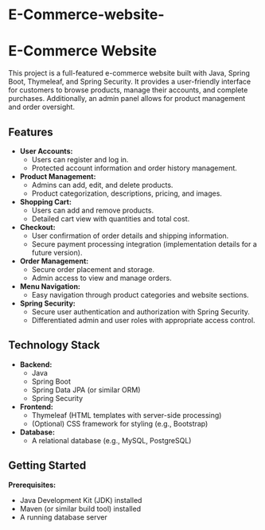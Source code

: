 # E-Commerce-website-
# E-Commerce Website

This project is a full-featured e-commerce website built with Java, Spring Boot, Thymeleaf, and Spring Security. It provides a user-friendly interface for customers to browse products, manage their accounts, and complete purchases. Additionally, an admin panel allows for product management and order oversight.

## Features

* **User Accounts:**
    * Users can register and log in.
    * Protected account information and order history management.
* **Product Management:**
    * Admins can add, edit, and delete products.
    * Product categorization, descriptions, pricing, and images.
* **Shopping Cart:**
    * Users can add and remove products.
    * Detailed cart view with quantities and total cost.
* **Checkout:**
    * User confirmation of order details and shipping information.
    * Secure payment processing integration (implementation details for a future version).
* **Order Management:**
    * Secure order placement and storage.
    * Admin access to view and manage orders.
* **Menu Navigation:**
    * Easy navigation through product categories and website sections.
* **Spring Security:**
    * Secure user authentication and authorization with Spring Security.
    * Differentiated admin and user roles with appropriate access control.

## Technology Stack

* **Backend:**
    * Java
    * Spring Boot
    * Spring Data JPA (or similar ORM)
    * Spring Security
* **Frontend:**
    * Thymeleaf (HTML templates with server-side processing)
    * (Optional) CSS framework for styling (e.g., Bootstrap)
* **Database:**
    * A relational database (e.g., MySQL, PostgreSQL)

## Getting Started

**Prerequisites:**

* Java Development Kit (JDK) installed
* Maven (or similar build tool) installed
* A running database server


